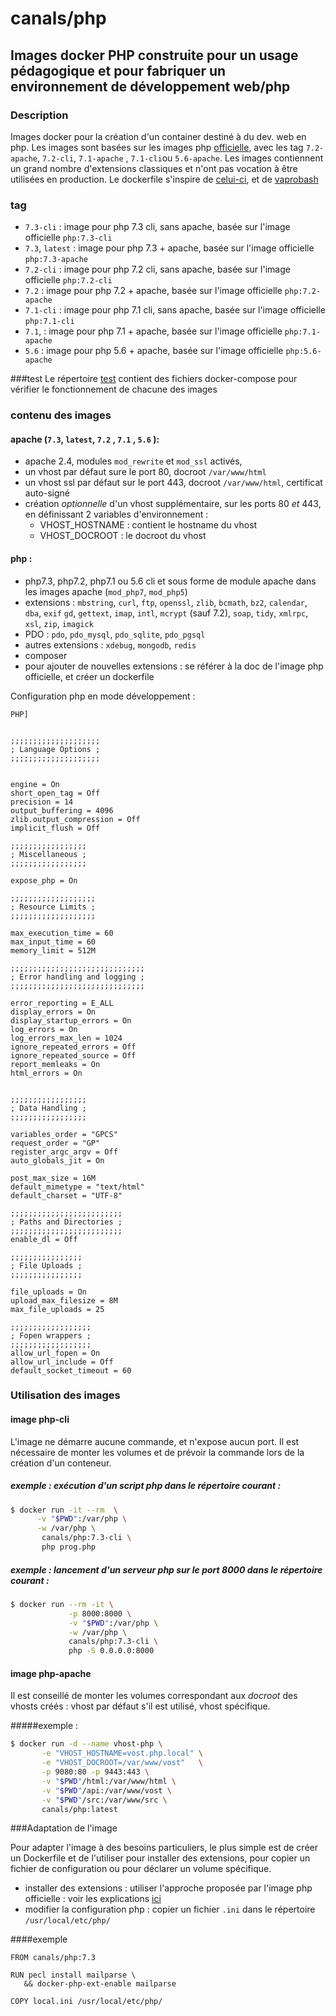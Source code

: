# canals/php

## Images docker PHP  construite pour un usage pédagogique et pour fabriquer un environnement de développement web/php

### Description
Images docker pour la création d'un container destiné à du dev. web en php. Les images sont basées sur
les images php [officielle](https://hub.docker.com/_/php/), avec les tag `7.2-apache`, `7.2-cli`, `7.1-apache` , 
`7.1-cli`ou `5.6-apache`.
Les images contiennent un grand nombre d'extensions classiques et n'ont pas vocation à être utilisées en production.
Le dockerfile s'inspire de [celui-ci](https://hub.docker.com/r/lavoweb/php-5.6/), et de
[vaprobash](https://github.com/fideloper/Vaprobash)

### tag
+ `7.3-cli` : image pour php 7.3 cli, sans apache, basée sur l'image officielle `php:7.3-cli`
+ `7.3`, `latest` : image pour php 7.3 + apache, basée sur l'image officielle `php:7.3-apache`
+ `7.2-cli` : image pour php 7.2 cli, sans apache, basée sur l'image officielle `php:7.2-cli`
+ `7.2` : image pour php 7.2 + apache, basée sur l'image officielle `php:7.2-apache`
+ `7.1-cli` : image pour php 7.1 cli, sans apache, basée sur l'image officielle `php:7.1-cli`
+ `7.1`, : image pour php 7.1 + apache, basée sur l'image officielle `php:7.1-apache`
+ `5.6` : image pour php 5.6 + apache, basée sur l'image officielle `php:5.6-apache`

###test
Le répertoire [test](test) contient des fichiers docker-compose pour vérifier le fonctionnement de chacune des images


### contenu des images

#### apache (`7.3`, `latest`, `7.2` , `7.1` , `5.6` ):

+ apache 2.4, modules `mod_rewrite` et `mod_ssl` activés,
+ un vhost par défaut sure le port 80, docroot `/var/www/html`
+ un vhost ssl par défaut sur le port 443, docroot `/var/www/html`, certificat auto-signé
+ création _optionnelle_ d'un vhost supplémentaire, sur les ports 80 _et_ 443, en définissant 2 variables d'environnement :
    * VHOST_HOSTNAME : contient le hostname du vhost
    * VHOST_DOCROOT : le docroot du vhost

#### php :

+ php7.3, php7.2, php7.1 ou 5.6 cli et sous forme de module apache dans les images apache (`mod_php7`, `mod_php5`)
+ extensions : `mbstring`, `curl`, `ftp`, `openssl`, `zlib`, `bcmath`, `bz2`, `calendar`, `dba`, `exif`
   `gd`, `gettext`, `imap`, `intl`, `mcrypt` (sauf 7.2), `soap`, `tidy`, `xmlrpc`, `xsl`, `zip`, `imagick`
+ PDO : `pdo`, `pdo_mysql`, `pdo_sqlite`, `pdo_pgsql`
+ autres extensions : `xdebug`, `mongodb`, `redis`
+ composer
+ pour ajouter de nouvelles extensions : se référer à la doc de l'image php officielle, et créer un dockerfile

Configuration php en mode développement :
```
PHP]


;;;;;;;;;;;;;;;;;;;;
; Language Options ;
;;;;;;;;;;;;;;;;;;;;


engine = On
short_open_tag = Off
precision = 14
output_buffering = 4096
zlib.output_compression = Off
implicit_flush = Off

;;;;;;;;;;;;;;;;;
; Miscellaneous ;
;;;;;;;;;;;;;;;;;

expose_php = On

;;;;;;;;;;;;;;;;;;;
; Resource Limits ;
;;;;;;;;;;;;;;;;;;;

max_execution_time = 60
max_input_time = 60
memory_limit = 512M

;;;;;;;;;;;;;;;;;;;;;;;;;;;;;;
; Error handling and logging ;
;;;;;;;;;;;;;;;;;;;;;;;;;;;;;;

error_reporting = E_ALL
display_errors = On
display_startup_errors = On
log_errors = On
log_errors_max_len = 1024
ignore_repeated_errors = Off
ignore_repeated_source = Off
report_memleaks = On
html_errors = On


;;;;;;;;;;;;;;;;;
; Data Handling ;
;;;;;;;;;;;;;;;;;

variables_order = "GPCS"
request_order = "GP"
register_argc_argv = Off
auto_globals_jit = On

post_max_size = 16M
default_mimetype = "text/html"
default_charset = "UTF-8"

;;;;;;;;;;;;;;;;;;;;;;;;;
; Paths and Directories ;
;;;;;;;;;;;;;;;;;;;;;;;;;
enable_dl = Off

;;;;;;;;;;;;;;;;
; File Uploads ;
;;;;;;;;;;;;;;;;

file_uploads = On
upload_max_filesize = 8M
max_file_uploads = 25

;;;;;;;;;;;;;;;;;;
; Fopen wrappers ;
;;;;;;;;;;;;;;;;;;
allow_url_fopen = On
allow_url_include = Off
default_socket_timeout = 60

```


### Utilisation des images

#### image php-cli
L'image ne démarre aucune commande, et n'expose aucun port. Il est nécessaire de monter 
les volumes et de prévoir  la commande lors de la création d'un conteneur.

##### exemple : exécution d'un script php dans le répertoire courant : 
```bash
$ docker run -it --rm  \
      -v "$PWD":/var/php \
      -w /var/php \
       canals/php:7.3-cli \
       php prog.php
```
##### exemple : lancement d'un serveur php sur le port 8000 dans le répertoire courant : 
```bash
$ docker run --rm -it \
             -p 8000:8000 \
             -v "$PWD":/var/php \
             -w /var/php \
             canals/php:7.3-cli \
             php -S 0.0.0.0:8000 
```

#### image php-apache
Il est conseillé de monter les volumes correspondant aux _docroot_ des vhosts créés : vhost par défaut s'il est utilisé,
vhost spécifique.

#####exemple :

```bash
$ docker run -d --name vhost-php \
       -e "VHOST_HOSTNAME=vost.php.local" \
       -e "VHOST_DOCROOT=/var/www/vost"   \
       -p 9080:80 -p 9443:443 \
       -v "$PWD"/html:/var/www/html \
       -v "$PWD"/api:/var/www/vost \
       -v "$PWD"/src:/var/www/src \
       canals/php:latest
```

###Adaptation de l'image

Pour adapter l'image à des besoins particuliers, le plus simple est de créer un Dockerfile et de l'utiliser pour
installer des extensions, pour copier un fichier de configuration ou pour déclarer un volume spécifique.

+ installer des extensions : utiliser l'approche proposée par l'image php officielle : voir les explications
   [ici](https://hub.docker.com/_/php/)
+ modifier la configuration php : copier un fichier `.ini` dans le répertoire `/usr/local/etc/php/`

####exemple
```
FROM canals/php:7.3

RUN pecl install mailparse \
   && docker-php-ext-enable mailparse

COPY local.ini /usr/local/etc/php/
```